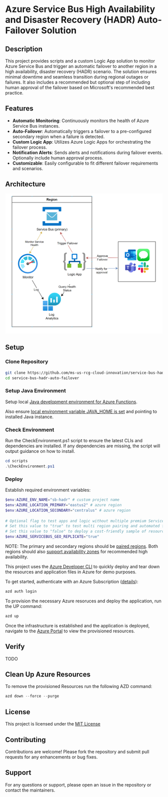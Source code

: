# Azure Service Bus High Availability and Disaster Recovery (HADR) Auto-Failover Solution

## Description

This project provides scripts and a custom Logic App solution to monitor Azure Service Bus and trigger an automatic failover to another region in a high availability, disaster recovery (HADR) scenario. The solution ensures minimal downtime and seamless transition during regional outages or failures. It also includes a recommended but optional step of including human approval of the failover based on Microsoft's recommended best practice.

## Features

- **Automatic Monitoring**: Continuously monitors the health of Azure Service Bus instances.
- **Auto-Failover**: Automatically triggers a failover to a pre-configured secondary region when a failure is detected.
- **Custom Logic App**: Utilizes Azure Logic Apps for orchestrating the failover process.
- **Notification Alerts**: Sends alerts and notifications during failover events. Optionally include human approval process.
- **Customizable**: Easily configurable to fit different failover requirements and scenarios.

## Architecture

![Architecture](/assets/architecture.png)

## Setup

### Clone Repository

```bash
git clone https://github.com/ms-us-rcg-cloud-innovation/service-bus-hadr-auto-failover.git
cd service-bus-hadr-auto-failover
```

### Setup Java Environment

Setup local [Java development environment for Azure Functions](https://learn.microsoft.com/en-us/azure/azure-functions/create-first-function-vs-code-java#configure-your-environment).

Also ensure [local environment variable JAVA_HOME is set](https://docs.oracle.com/cd/E19182-01/821-0917/inst_jdk_javahome_t/index.html) and pointing to installed Java instance.

### Check Environment

Run the CheckEnvironment.ps1 script to ensure the latest CLIs and dependencies are installed. If any dependencies are missing, the script will output guidance on how to install.

```powershell
cd scripts
.\CheckEnvironment.ps1
```

### Deploy

Establish required environment variables:

```powershell
$env:AZURE_ENV_NAME="sb-hadr" # custom project name
$env:AZURE_LOCATION_PRIMARY="eastus2" # azure region
$env:AZURE_LOCATION_SECONDARY="centralus" # azure region

# Optional flag to test apps and logic without multiple premium Service Bus instances to reduce costs when testing.
# Set this value to "true" to test multi region pairing and automated failover logic (default)
# Set this value to "false" to deploy a cost-friendly sample of resources and to test basic logic (not failover)
$env:AZURE_SERVICEBUS_GEO_REPLICATE="true"
```

NOTE: The primary and secondary regions should be [paired regions](https://learn.microsoft.com/en-us/azure/reliability/cross-region-replication-azure#azure-paired-regions). Both regions should also [support availability zones](https://learn.microsoft.com/en-us/azure/reliability/availability-zones-service-support#azure-regions-with-availability-zone-support) for recommended high availability.

This project uses the [Azure Developer CLI](https://learn.microsoft.com/en-us/azure/developer/azure-developer-cli/overview) to quickly deploy and tear down the resources and application files in Azure for demo purposes.

To get started, authenticate with an Azure Subscription ([details](https://learn.microsoft.com/en-us/azure/developer/azure-developer-cli/reference#azd-auth-login)):

```powershell
azd auth login
```

To provision the necessary Azure resoruces and deploy the application, run the UP command:

```powershell
azd up
```

Once the infrastructure is established and the application is deployed, navigate to the [Azure Portal](https://portal.azure.com) to view the provisioned resources.

## Verify

TODO

## Clean Up Azure Resources

To remove the provisioned Resources run the following AZD command:

```powershell
azd down --force --purge
```

## License

This project is licensed under the [MIT License](LICENSE)

## Contributing

Contributions are welcome! Please fork the repository and submit pull requests for any enhancements or bug fixes.

## Support

For any questions or support, please open an issue in the repository or contact the maintainers.

